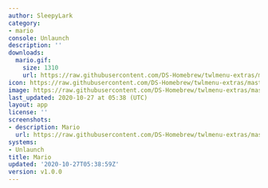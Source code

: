 ```yaml
---
author: SleepyLark
category:
- mario
console: Unlaunch
description: ''
downloads:
  mario.gif:
    size: 1310
    url: https://raw.githubusercontent.com/DS-Homebrew/twlmenu-extras/master/_nds/TWiLightMenu/unlaunch/backgrounds/mario.gif
icon: https://raw.githubusercontent.com/DS-Homebrew/twlmenu-extras/master/_nds/TWiLightMenu/unlaunch/backgrounds/mario.gif
image: https://raw.githubusercontent.com/DS-Homebrew/twlmenu-extras/master/_nds/TWiLightMenu/unlaunch/backgrounds/mario.gif
last_updated: 2020-10-27 at 05:38 (UTC)
layout: app
license: ''
screenshots:
- description: Mario
  url: https://raw.githubusercontent.com/DS-Homebrew/twlmenu-extras/master/_nds/TWiLightMenu/unlaunch/backgrounds/mario.gif
systems:
- Unlaunch
title: Mario
updated: '2020-10-27T05:38:59Z'
version: v1.0.0
---
```

